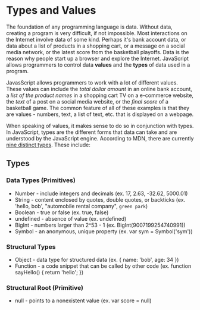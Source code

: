 # Types and Values

The foundation of any programming language is data. Without data, creating a program is very difficult, if not impossible. Most interactions on the Internet involve data of some kind. Perhaps it's bank account data, or data about a list of products in a shopping cart, or a message on a social media network, or the latest score from the basketball playoffs. Data is the reason why people start up a browser and explore the Internet. JavaScript allows programmers to control data **values** and the **types** of data used in a program.

JavasScript allows programmers to work with a lot of different values. These values can include the _total dollar amount_ in an online bank account, a _list of the product names_ in a shopping cart TV on a e-commerce website, the _text_ of a post on a social media website, or the _final score_ of a basketball game. The common feature of all of these examples is that they are values - numbers, text, a list of text, etc. that is displayed on a webpage.

When speaking of values, it makes sense to do so in conjunction with types. In JavaScript, types are the different forms that data can take and are understood by the JavaScript engine. According to MDN, there are currently [nine distinct types](https://developer.mozilla.org/en-US/docs/Web/JavaScript/Data_structures). These include:

## Types

### Data Types (Primitives)

- Number - include integers and decimals (ex. 17, 2.63, -32.62, 5000.01)
- String - content enclosed by quotes, double quotes, or backticks (ex. 'hello, bob', "automobile rental company", `green park`)
- Boolean - true or false (ex. true, false)
- undefined - absence of value (ex. undefined)
- BigInt - numbers larger than 2^53 - 1 (ex. BigInt(9007199254740991))
- Symbol - an anonymous, unique property (ex. var sym = Symbol('sym'))

### Structural Types

- Object - data type for structured data (ex. { name: 'bob', age: 34 })
- Function - a code snippet that can be called by other code (ex. function sayHello() { return 'hello'; })

### Structural Root (Primitive)

- null - points to a nonexistent value (ex. var score = null)
